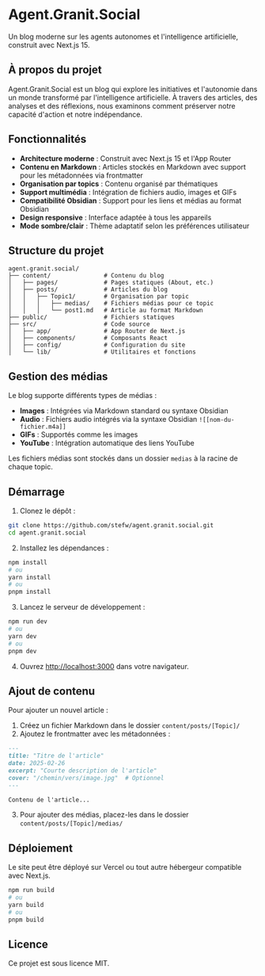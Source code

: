 # Agent.Granit.Social

Un blog moderne sur les agents autonomes et l'intelligence artificielle, construit avec Next.js 15.

## À propos du projet

Agent.Granit.Social est un blog qui explore les initiatives et l'autonomie dans un monde transformé par l'intelligence artificielle. À travers des articles, des analyses et des réflexions, nous examinons comment préserver notre capacité d'action et notre indépendance.

## Fonctionnalités

- **Architecture moderne** : Construit avec Next.js 15 et l'App Router
- **Contenu en Markdown** : Articles stockés en Markdown avec support pour les métadonnées via frontmatter
- **Organisation par topics** : Contenu organisé par thématiques
- **Support multimédia** : Intégration de fichiers audio, images et GIFs
- **Compatibilité Obsidian** : Support pour les liens et médias au format Obsidian
- **Design responsive** : Interface adaptée à tous les appareils
- **Mode sombre/clair** : Thème adaptatif selon les préférences utilisateur

## Structure du projet

```
agent.granit.social/
├── content/               # Contenu du blog
│   ├── pages/             # Pages statiques (About, etc.)
│   ├── posts/             # Articles du blog
│   │   ├── Topic1/        # Organisation par topic
│   │   │   ├── medias/    # Fichiers médias pour ce topic
│   │   │   └── post1.md   # Article au format Markdown
├── public/                # Fichiers statiques
├── src/                   # Code source
│   ├── app/               # App Router de Next.js
│   ├── components/        # Composants React
│   ├── config/            # Configuration du site
│   └── lib/               # Utilitaires et fonctions
```

## Gestion des médias

Le blog supporte différents types de médias :

- **Images** : Intégrées via Markdown standard ou syntaxe Obsidian
- **Audio** : Fichiers audio intégrés via la syntaxe Obsidian `![[nom-du-fichier.m4a]]`
- **GIFs** : Supportés comme les images
- **YouTube** : Intégration automatique des liens YouTube

Les fichiers médias sont stockés dans un dossier `medias` à la racine de chaque topic.

## Démarrage

1. Clonez le dépôt :
```bash
git clone https://github.com/stefw/agent.granit.social.git
cd agent.granit.social
```

2. Installez les dépendances :
```bash
npm install
# ou
yarn install
# ou
pnpm install
```

3. Lancez le serveur de développement :
```bash
npm run dev
# ou
yarn dev
# ou
pnpm dev
```

4. Ouvrez [http://localhost:3000](http://localhost:3000) dans votre navigateur.

## Ajout de contenu

Pour ajouter un nouvel article :

1. Créez un fichier Markdown dans le dossier `content/posts/[Topic]/`
2. Ajoutez le frontmatter avec les métadonnées :
```md
---
title: "Titre de l'article"
date: 2025-02-26
excerpt: "Courte description de l'article"
cover: "/chemin/vers/image.jpg"  # Optionnel
---

Contenu de l'article...
```

3. Pour ajouter des médias, placez-les dans le dossier `content/posts/[Topic]/medias/`

## Déploiement

Le site peut être déployé sur Vercel ou tout autre hébergeur compatible avec Next.js.

```bash
npm run build
# ou
yarn build
# ou
pnpm build
```

## Licence

Ce projet est sous licence MIT.
